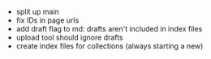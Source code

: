 - split up main
- fix IDs in page urls
- add draft flag to md: drafts aren't included in index files
- upload tool should ignore drafts
- create index files for collections (always starting a new)
